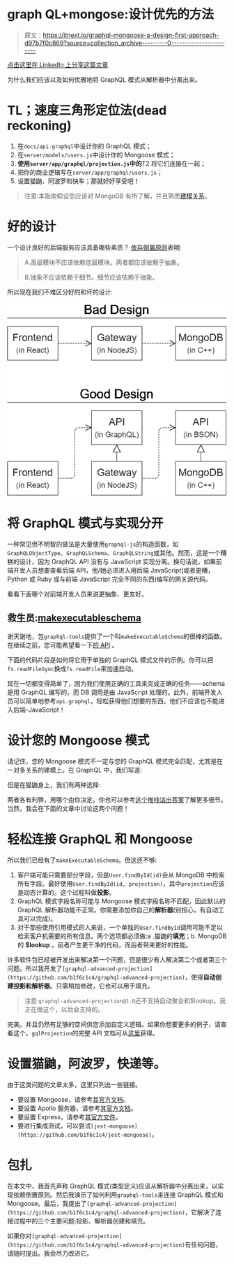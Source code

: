 # graph QL+mongose:设计优先的方法

> 原文：<https://itnext.io/graphql-mongoose-a-design-first-approach-d97b7f0c869?source=collection_archive---------0----------------------->

[点击这里在 LinkedIn 上分享这篇文章](https://www.linkedin.com/cws/share?url=https%3A%2F%2Fitnext.io%2Fgraphql-mongoose-a-design-first-approach-d97b7f0c869)

为什么我们应该以及如何优雅地将 GraphQL 模式从解析器中分离出来。

# TL；速度三角形定位法(dead reckoning)

1.  在`docs/api.graphql`中设计你的 GraphQL 模式；
2.  在`server/models/users.js`中设计你的 Mongoose 模式；
3.  **使用`server/app/graphql/projection.js`中的**T2 将它们连接在一起；
4.  把你的商业逻辑写在`server/app/graphql/users.js`；
5.  设置猫鼬、阿波罗和快车；那就好好享受吧！

> 注意:本指南假设您应该对 MongoDB 有所了解，并且熟悉[建模关系](https://docs.mongodb.com/manual/applications/data-models-relationships/)。

# 好的设计

一个设计良好的后端服务应该具备哪些素质？
[依存倒置原则](https://en.wikipedia.org/wiki/Dependency_inversion_principle)表明:

> A.高层模块不应该依赖低层模块。两者都应该依赖于抽象。
> 
> B.抽象不应该依赖于细节。细节应该依赖于抽象。

所以现在我们不难区分好的和坏的设计:

![](img/a7351b623a5fb93eeba07122a6bfa733.png)

# 将 GraphQL 模式与实现分开

一种常见但不明智的做法是大量使用`graphql-js`的构造函数，如`GraphQLObjectType`、`GraphQLSchema`、`GraphQLString`或其他。然而，这是一个糟糕的设计，因为 GraphQL API 没有与 JavaScript 实现分离。换句话说，如果前端开发人员想要查看后端 API，他/她必须进入用后端 JavaScript(或者更糟，Python 或 Ruby 或与前端 JavaScript 完全不同的东西)编写的网关源代码。

看看下面哪个对前端开发人员来说更抽象、更友好。

## 救生员:[makexecutableschema](https://www.apollographql.com/docs/graphql-tools/generate-schema.html)

谢天谢地，包`graphql-tools`提供了一个叫`makeExecutableSchema`的很棒的函数。在继续之前，您可能希望看一下[的 API](http://graphql-tools) 。

下面的代码片段是如何将它用于单独的 GraphQL 模式文件的示例。你可以把`fs.readFileSync`换成`fs.readFile`来加速启动。

现在一切都变得简单了，因为我们使用正确的工具来完成正确的任务——schema 是用 GraphQL 编写的，而 DB 调用是由 JavaScript 处理的。此外，前端开发人员可以简单地参考`api.graphql`，轻松获得他们想要的东西。他们不应该也不能进入后端-JavaScript！

# 设计您的 Mongoose 模式

请记住，您的 Mongoose 模式不一定与您的 GraphQL 模式完全匹配，尤其是在一对多关系的建模上。在 GraphQL 中，我们写道:

但是在猫鼬身上，我们有两种选择:

两者各有利弊，用哪个由你决定。你也可以参考[这个堆栈溢出答案](https://stackoverflow.com/a/5373969)了解更多细节。当然，我会在下面的文章中讨论这两个问题！

# 轻松连接 GraphQL 和 Mongoose

所以我们已经有了`makeExecutableSchema`。但这还不够:

1.  客户端可能只需要部分字段，但是`User.findById(id)`会从 MongoDB 中检索所有字段。最好使用`User.findById(id, projection)`，其中`projection`应该是动态计算的。这个过程叫做**投影**。
2.  GraphQL 模式字段名称可能与 Mongoose 模式字段名称不匹配，因此默认的 GraphQL 解析器功能不正常。你需要添加你自己的**解析器**(别担心，有自动工具可以完成)。
3.  对于那些使用引用模式的人来说，一个单独的`User.findById`调用可能不足以检索客户机需要的所有信息。两个选项都必须做:a .猫鼬的**填充**；b. MongoDB 的 **$lookup** 。前者产生更干净的代码，而后者带来更好的性能。

许多软件包已经被开发出来解决第一个问题，但是很少有人解决第二个或者第三个问题。所以我开发了`[graphql-advanced-projection](https://github.com/b1f6c1c4/graphql-advanced-projection)`，使得**自动创建投影和解析器**。只需稍加修改，它也可以用于填充。

> 注意:`graphql-advanced-projection@1.0`还不支持自动聚合和$lookup。我正在做这个，以后会支持的。

完美。并且仍然有足够的空间供您添加自定义逻辑。如果你想要更多的例子，请查看这个。`gqlProjection`的完整 API 文档可从[这里](https://github.com/b1f6c1c4/graphql-advanced-projection/wiki/API)获得。

# 设置猫鼬，阿波罗，快递等。

由于这类问题的文章太多，这里只列出一些链接。

*   要设置 Mongoose，请参考[其官方文档](http://mongoosejs.com/docs/index.html)。
*   要设置 Apollo 服务器，请参考[其官方文档](https://www.apollographql.com/docs/apollo-server/)。
*   要设置 Express，请参考[其官方文件](https://expressjs.com/)。
*   要进行集成测试，可以尝试`[jest-mongoose](https://github.com/b1f6c1c4/jest-mongoose)`。

# 包扎

在本文中，我首先声称 GraphQL 模式(类型定义)应该从解析器中分离出来，以实现依赖倒置原则。然后我演示了如何利用`graphql-tools`来连接 GraphQL 模式和 Mongoose。最后，我提出了`[graphql-advanced-projection](https://github.com/b1f6c1c4/graphql-advanced-projection)`，它解决了连接过程中的三个主要问题:投影、解析器创建和填充。

如果你对`[graphql-advanced-projection](https://github.com/b1f6c1c4/graphql-advanced-projection)`有任何问题，请随时提出。我会尽力改进它。